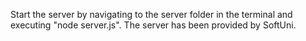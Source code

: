 Start the server by navigating to the server folder in the terminal and executing "node server.js". The server has been provided by SoftUni. 
